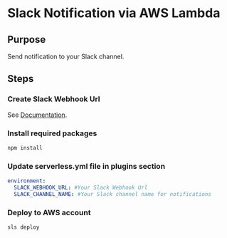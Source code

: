 # Slack Notification via AWS Lambda

## Purpose

Send notification to your Slack channel.

## Steps

### Create Slack Webhook Url

See [Documentation](https://slack.com/intl/en-in/help/articles/115005265063-Incoming-webhooks-for-Slack).

### Install required packages

```bash
npm install

```

### Update serverless.yml file in plugins section

```yaml
environment:
  SLACK_WEBHOOK_URL: #Your Slack Webhook Url
  SLACK_CHANNEL_NAME: #Your Slack channel name for notifications
```

### Deploy to AWS account

```
sls deploy
```
